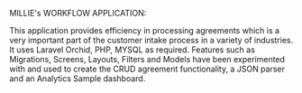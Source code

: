 MILLIE's WORKFLOW APPLICATION: 

This application provides efficiency in processing agreements which is a very important part of the customer intake process in a variety of industries. It uses Laravel Orchid, PHP, MYSQL as required. Features such as Migrations, Screens, Layouts, Filters and Models have been experimented with and used to create the CRUD agreement functionality, a JSON parser and an Analytics Sample dashboard. 

